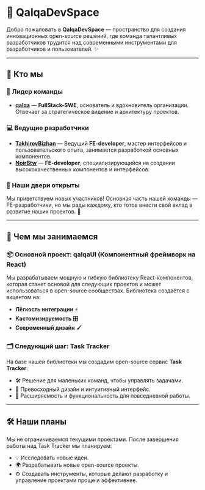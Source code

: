 # 🚀 QalqaDevSpace

Добро пожаловать в **QalqaDevSpace** — пространство для создания инновационных open-source решений, где команда талантливых разработчиков трудится над современными инструментами для разработчиков и пользователей. ✨

---

## 👥 Кто мы

### 🌟 Лидер команды

- [**qalqa**](https://github.com/qalqaa) — **FullStack-SWE**, основатель и вдохновитель организации. Отвечает за стратегическое видение и архитектуру проектов.

### 💻 Ведущие разработчики

- [**TakhirovBizhan**](https://github.com/TakhirovBizhan) — Ведущий **FE-developer**, мастер интерфейсов и пользовательского опыта, занимается разработкой основных компонентов.
- [**NoirBtw**](https://github.com/NoirBTW) — **FE-developer**, специализирующийся на создании высококачественных компонентов и интерфейсов.

### 🚪 Наши двери открыты

Мы приветствуем новых участников! Основная часть нашей команды — FE-разработчики, но мы рады каждому, кто готов внести свой вклад в развитие наших проектов. 🤝

---

## 🔧 Чем мы занимаемся

### 📦 Основной проект: qalqaUI (Компонентный фреймворк на React)

Мы разрабатываем мощную и гибкую библиотеку React-компонентов, которая станет основой для следующих проектов и может использоваться в open-source сообществах. Библиотека создаётся с акцентом на:

- **Лёгкость интеграции** ⚡
- **Кастомизируемость** 🎛️
- **Современный дизайн** 🖌️

### 🗂️ Следующий шаг: Task Tracker

На базе нашей библиотеки мы создадим open-source сервис **Task Tracker**:

- 🛠️ Решение для маленьких команд, чтобы управлять задачами.
- 🎨 Превосходный дизайн и интуитивный интерфейс.
- 🔗 Расширяемость и функциональность для повседневной работы.

---

## 🛠️ Наши планы

Мы не ограничиваемся текущими проектами. После завершения работы над Task Tracker мы планируем:

- 💡 Исследовать новые идеи.
- 🌍 Разрабатывать новые open-source проекты.
- ⚙️ Создавать инструменты, которые делают разработку и управление проектами проще и эффективнее.
